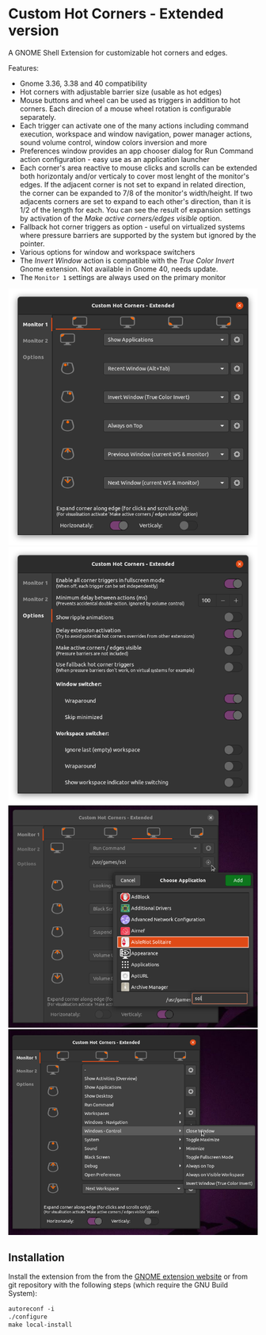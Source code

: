 # Custom Hot Corners - Extended version

A GNOME Shell Extension for customizable hot corners and edges.

Features:

- Gnome 3.36, 3.38 and 40 compatibility
- Hot corners with adjustable barrier size (usable as hot edges)
- Mouse buttons and wheel can be used as triggers in addition to hot corners. Each direcion of a mouse wheel rotation is configurable separately.
- Each trigger can activate one of the many actions including command execution, workspace and window navigation, power manager actions, sound volume control, window colors inversion and more
- Preferences window provides an app chooser dialog for Run Command action configuration - easy use as an application launcher
- Each corner's area reactive to mouse clicks and scrolls can be extended both horizontaly and/or verticaly to cover most lenght of the monitor's edges. If the adjacent corner is not set to expand in related direction, the corner can be expanded to 7/8 of the monitor's width/height. If two adjacents corners are set to expand to each other's direction, than it is 1/2 of the length for each. You can see the result of expansion settings by activation of the *Make active corners/edges visible* option.
- Fallback hot corner triggers as option - useful on virtualized systems where pressure barriers are supported by the system but ignored by the pointer.
- Various options for window and workspace switchers
- The *Invert Window* action is compatible with the *True Color Invert* Gnome extension. Not available in Gnome 40, needs update.
- The `Monitor 1` settings are always used on the primary monitor

![Extension configuration window](screenshot.png)
![Extension configuration window](screenshot1.png)
![Extension configuration window](screenshot2.png)
![Extension configuration window](screenshot3.png)

## Installation

Install the extension from the from the [GNOME extension website](https://extensions.gnome.org/extension/4167/custom-hot-corners-extended/) or from git repository with the following steps (which require the GNU Build System):

    autoreconf -i
    ./configure
    make local-install
